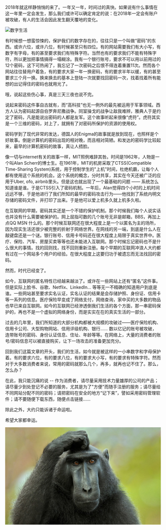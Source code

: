 2018年就这样静悄悄的来了。一年又一年，时间过的真快。如果说有什么事情在这一年里一定会发生，那么我们或许可以确定肯定的说：在2018年一定会有账户被攻破，有人的生活会因此发生翻天覆地的变化。

![数字生活](https://raw.githubusercontent.com/giveaaatry/giveaaatry.github.io/master/images/digital_me.jpg "图片来自网络")

有时候想一想蛮惊悚的，保护我们的数字存在的，往往只是一个叫做“密码”的东西。或许六位，或许八位，有时候甚至只有四位。有的网站需要我们有大小写，有数字有字母，有的甚至要求我们有特殊字符。当然也有的要求我们不能有特殊字符，所以更加把事情搞得一塌糊涂。我有一个银行账号，要求不可以用以前用过的12个密码，这下可热闹了，我忘记了一次密码之后恨不得连着重置11次。然而各个网站往往替用户着急，有的要求大家一年一换密码，有的要求半年以缓，有的甚至要求三个月一换。换来换去的基本上登陆一次就要找回密码一次，找着找着所有能想的出记得住的密码也就用光了。

哦，说起这些伤心事，真是三天三夜也说不完。

说起来密码这件事自古就有，而“高科技”也无一例外的最先被运用于军事领域。西方人认为密码起源自伯罗奔尼撒战争。同室操戈的战争让敌我难辨，雅典人于是约定了密码，凡是能说出密码的人都是友军。这个故事听起来很像“虎符”。虎符其实是一个三维的密码，对上了，就拥有了对密码所保护的资源的使用权。

密码学到了现代非常的发达，德国人的Enigma的故事就是放到现在，也照样是个好故事。倒是计算机的密码出现的相对晚，而且相对简陋。和发达的密码学比较起来，最早的计算机密码的故事，真让人捂脸。

像一切与internet有关的故事一样，MIT照例难辞其咎。时间是1962年，人物是一个叫Alan Scherr的博士生。在1961年，MIT的机房采取了CTSS(Compatible Time-Sharing System)系统，用于控制学生的"上机"时间，杜绝机霸，让每个人都有使用这个系统的机会。这个系统的概念，分时共享，其实在今天还被广泛的应用于Uber, ofo, airbnb里头。但是这也就出现了一个最基础的问题 —— 系统怎么知道谁是谁。于是CTSS引入了密码机制。一年后，Alan觉得四个小时的上机时间远远不够，于是他进行了我们所知的最早的密码攻击行为——他找到了系统内明文存储的密码文件，并打印了出来。于是他可以爱上机多久就上机多久啦。

在互联网的早期，密码其实还是一个不错的保护机制。那个时候我们每个人说实话也并没有什么需要被保护的。网上屈指可数的几个账号无非是邮箱，BBS，再加上点QQ MSN 什么的。那个时候互联网还在很大程度上是一个以匿名为主的场所，因为现实生活还很少被完整的折射于网络世界。在网线的另一端，到底是什么人在敲键盘还是一个谜。银行账号、信用卡号码还在很大程度上局限于真实世界中。医疗、保险、汽车、房屋买卖等等也还未能进入互联网。那个时候忘记密码也不是什么很大的事情。找的回则找，找不回则重新注册。每个早期的互联网冲浪人大约都有过在一个网站多个用户的经验。在很大程度上这要归功于被遗忘而无法找回的密码。

然而，时代已经变了。

如今，互联网的匿名特性已经越来越淡了。或许在一些网站上还有“匿名”这件事。但是实际上脸书、谷歌、Netflix、LinkedIn... 等等无一不精确的知道用户到底是谁。一些网站甚至要求实名认证，实名认证的结果是会存储护照、身份证、信用卡等一系列的信息。医疗保险早变成了网络支付，网络查询，家中买的大多数的物品也早已来自互联网。如今的互联网已经渗透倒我们生活的各个方面，那一串密码保护的，再也不是一个虚拟的网络身份，而是实实在在的真实生活的一部分。

过去的几年里，我们所知道的大部分机构都被大规模的攻破过——医疗保险机构、信用卡公司、大型购物网站、信用评级机构、银行…… 数以亿记的账号被攻破，连带账号的密码、身份认证信息、住址、年龄等等。在网络上，大量的消费者的账号/密码信息可以被直接购买，让下一场攻击的准备更加充分。

回到我们这篇文章的开头，我们的生活，如今就是被这样的一小串数字和字母保护着。有的要求六位，有的要求八位，有的要求大小写，有的要求有特殊字符。然而对于大多数消费者来说，常用的密码就那么几个，再多，就再也记不住了。那么，怎么办？

在此，我只能沉痛的说 -- 作为消费者，请尽量采用技术力量雄厚的公司的产品；请尽量少到处登记不必要的服务，尤其是为了"方便"而随手注册的服务；请尽量给不同网站分配不同的密码；请把密码在安全的地方“记下来”，譬如采用密码管理软件；请不要随便下载东西，随便点击链接……

除此之外，大约只能诉诸于命运啦。

希望大家都幸运。

![幸运](https://raw.githubusercontent.com/giveaaatry/giveaaatry.github.io/master/images/confused.jpg "图片来自网络")
